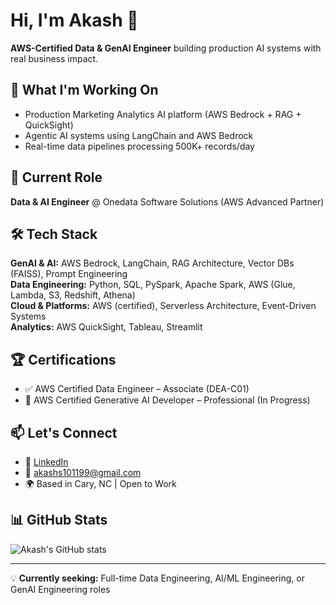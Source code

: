 # Hi, I'm Akash 👋

**AWS-Certified Data & GenAI Engineer** building production AI systems with real business impact.

## 🚀 What I'm Working On
- Production Marketing Analytics AI platform (AWS Bedrock + RAG + QuickSight)
- Agentic AI systems using LangChain and AWS Bedrock
- Real-time data pipelines processing 500K+ records/day

## 💼 Current Role
**Data & AI Engineer** @ Onedata Software Solutions (AWS Advanced Partner)

## 🛠️ Tech Stack
**GenAI & AI:** AWS Bedrock, LangChain, RAG Architecture, Vector DBs (FAISS), Prompt Engineering  
**Data Engineering:** Python, SQL, PySpark, Apache Spark, AWS (Glue, Lambda, S3, Redshift, Athena)  
**Cloud & Platforms:** AWS (certified), Serverless Architecture, Event-Driven Systems  
**Analytics:** AWS QuickSight, Tableau, Streamlit

## 🏆 Certifications
- ✅ AWS Certified Data Engineer – Associate (DEA-C01)
- 🔄 AWS Certified Generative AI Developer – Professional (In Progress)

## 📫 Let's Connect
- 💼 [LinkedIn](https://www.linkedin.com/in/akash101199/)
- 📧 akashs101199@gmail.com
- 🌍 Based in Cary, NC | Open to Work

## 📊 GitHub Stats
![Akash's GitHub stats](https://github-readme-stats.vercel.app/api?username=akashs101199&show_icons=true&theme=radical)

---

💡 **Currently seeking:** Full-time Data Engineering, AI/ML Engineering, or GenAI Engineering roles
